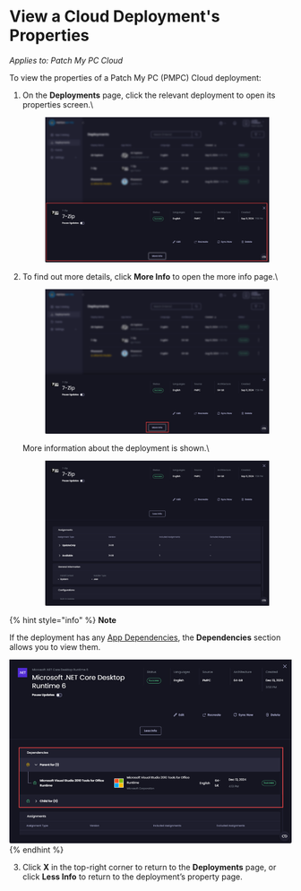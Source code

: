 # View a Cloud Deployment's Properties

_Applies to: Patch My PC Cloud_

To view the properties of a Patch My PC (PMPC) Cloud deployment:

1.  On the **Deployments** page, click the relevant deployment to open its properties screen.\


    <figure><img src="../../../_images/gitbook/image%20%282007%29.png" alt="A deployment&#x27;s property page"><figcaption></figcaption></figure>
2.  To find out more details, click **More Info** to open the more info page.\


    <figure><img src="../../../_images/gitbook/image%20%282008%29.png" alt="Click “More Info” to see more information about the deployment"><figcaption></figcaption></figure>

    More information about the deployment is shown.\


    <figure><img src="../../../_images/gitbook/image%20%282009%29.png" alt="More information about the deployment is shown"><figcaption></figcaption></figure>

{% hint style="info" %}
**Note**

If the deployment has any [App Dependencies](../deploying-an-app-using-cloud/cloud-configurations-deployment-tab/dependencies-deployments.md), the **Dependencies** section allows you to view them.

![“Dependencies” section showing app dependencies](<../../../_images/gitbook/image%20%282277).png>)
{% endhint %}

3. Click **X** in the top-right corner to return to the **Deployments** page, or click **Less Info** to return to the deployment’s property page.
